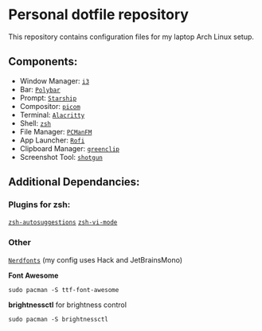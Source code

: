 # Personal dotfile repository

This repository contains configuration files for my laptop Arch Linux setup.

## Components:

* Window Manager: [`i3`](https://i3wm.org/)  
* Bar: [`Polybar`](https://github.com/polybar/polybar)
* Prompt: [`Starship`](https://starship.rs/)
* Compositor: [`picom`](https://github.com/yshui/picom)
* Terminal: [`Alacritty`](https://github.com/alacritty/alacritty)   
* Shell: [`zsh`](https://archlinux.org/packages/extra/x86_64/zsh/)  
* File Manager: [`PCManFM`](https://archlinux.org/packages/community/x86_64/pcmanfm/)
* App Launcher: [`Rofi`](https://github.com/davatorium/rofi)
* Clipboard Manager: [`greenclip`](https://github.com/erebe/greenclip)
* Screenshot Tool: [`shotgun`](https://github.com/neXromancers/shotgun)

## Additional Dependancies:

### Plugins for zsh:

 [`zsh-autosuggestions`](https://github.com/zsh-users/zsh-autosuggestions)
 [`zsh-vi-mode`](https://github.com/jeffreytse/zsh-vi-mode)

### Other
 [`Nerdfonts`](https://www.nerdfonts.com/font-downloads) (my config uses Hack and JetBrainsMono)

 **Font Awesome**
 ```
 sudo pacman -S ttf-font-awesome
 ```
 **brightnessctl** for brightness control
 ```
 sudo pacman -S brightnessctl
 ```
